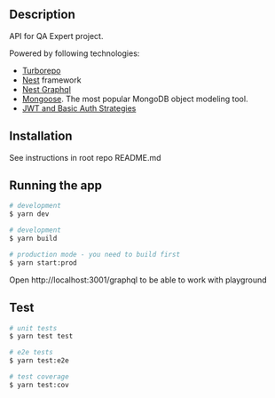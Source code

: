 ## Description

API for QA Expert project.

Powered by following technologies:

- [Turborepo](https://turbo.build/)
- [Nest](https://github.com/nestjs/nest) framework
- [Nest Graphql](https://docs.nestjs.com/graphql/quick-start)
- [Mongoose](https://docs.nestjs.com/recipes/mongodb#mongodb-mongoose). The most popular MongoDB object modeling tool.
- [JWT and Basic Auth Strategies](https://docs.nestjs.com/security/authentication#implementing-passport-jwt)

## Installation

See instructions in root repo README.md

## Running the app

```bash
# development
$ yarn dev

# development
$ yarn build

# production mode - you need to build first
$ yarn start:prod
```

Open http://localhost:3001/graphql to be able to work with playground

## Test

```bash
# unit tests
$ yarn test test

# e2e tests
$ yarn test:e2e

# test coverage
$ yarn test:cov
```
